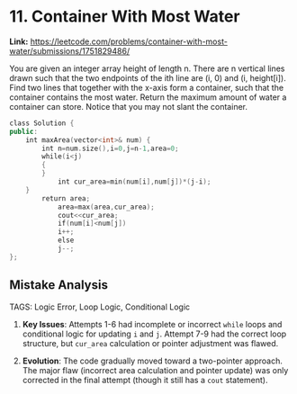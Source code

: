 # 11. Container With Most Water

**Link:** https://leetcode.com/problems/container-with-most-water/submissions/1751829486/

You are given an integer array height of length n. There are n vertical lines drawn such that the two endpoints of the ith line are (i, 0) and (i, height[i]). Find two lines that together with the x-axis form a container, such that the container contains the most water. Return the maximum amount of water a container can store. Notice that you may not slant the container.

```cpp
class Solution {
public:
    int maxArea(vector<int>& num) {
        int n=num.size(),i=0,j=n-1,area=0;
        while(i<j)
        {
        }
            int cur_area=min(num[i],num[j])*(j-i);
    }
        return area;
            area=max(area,cur_area);
            cout<<cur_area;
            if(num[i]<num[j])
            i++;
            else
            j--;
};
```

## Mistake Analysis

TAGS: Logic Error, Loop Logic, Conditional Logic

1. **Key Issues**: Attempts 1-6 had incomplete or incorrect `while` loops and conditional logic for updating `i` and `j`. Attempt 7-9 had the correct loop structure, but `cur_area` calculation or pointer adjustment was flawed.

2. **Evolution**: The code gradually moved toward a two-pointer approach.  The major flaw (incorrect area calculation and pointer update) was only corrected in the final attempt (though it still has a `cout` statement).

